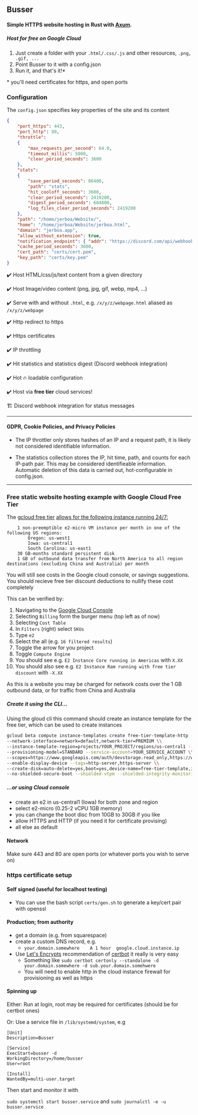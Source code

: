 ## Busser

#### Simple HTTPS website hosting in Rust with [Axum](https://github.com/tokio-rs/axum).

##### Host for free on Google Cloud

1. Just create a folder with your ```.html/.css/.js``` and other resources, ```.png, .gif, ...```
2. Point Busser to it with a config.json
3. Run it, and that's it!*

\* you'll need certificates for https, and open ports

### Configuration

The ```config.json``` specifies key properties of the site and its content

```json
{
    "port_https": 443,
    "port_http": 80, 
    "throttle": 
    {
        "max_requests_per_second": 64.0, 
        "timeout_millis": 5000, 
        "clear_period_seconds": 3600
    },
    "stats": 
    {
        "save_period_seconds": 86400,
        "path": "stats",
        "hit_cooloff_seconds": 3600,
        "clear_period_seconds": 2419200,
        "digest_period_seconds": 604800,
        "log_files_clear_period_seconds": 2419200
    },
    "path": "/home/jerboa/Website/",
    "home": "/home/jerboa/Website/jerboa.html",
    "domain": "jerboa.app",
    "allow_without_extension": true,
    "notification_endpoint": { "addr": "https://discord.com/api/webhooks/xxx/yyy" },
    "cache_period_seconds": 3600,
    "cert_path": "certs/cert.pem",
    "key_path": "certs/key.pem"
}
```

✔️ Host HTML/css/js/text content from a given directory 

✔️ Host Image/video content (png, jpg, gif, webp, mp4, ...)

✔️ Serve with and without ```.html```, e.g. ```/x/y/z/webpage.html``` aliased as ```/x/y/z/webpage```

✔️ Http redirect to https

✔️ Https certificates

✔️ IP throttling

✔️ Hit statistics and statistics digest (Discord webhook integration)

✔️ Hot :fire: loadable configuration

✔️ Host via **free tier** cloud services!

🏗️ Discord webhook integration for status messages

____

#### GDPR, Cookie Policies, and Privacy Policies

- The IP throttler only stores hashes of an IP and a request path, it is likely not considered identifiable information.

- The statistics collection stores the IP, hit time, path, and counts for each IP-path pair. This may be considered identifieable information. Automatic deletion of this data is carried out, hot-configurable in config.json. 
____

### Free static website hosting example with Google Cloud Free Tier

The [gcloud free tier](https://cloud.google.com/free?hl=en) [allows for the following instance running 24/7:](https://cloud.google.com/free/docs/free-cloud-features#compute)

```
    1 non-preemptible e2-micro VM instance per month in one of the following US regions:
        Oregon: us-west1
        Iowa: us-central1
        South Carolina: us-east1
    30 GB-months standard persistent disk
    1 GB of outbound data transfer from North America to all region destinations (excluding China and Australia) per month

```

You will still see costs in the Google cloud console, or savings suggestions. You should recieve free tier discount deductions to nullify these cost completely

This can be verified by:

1. Navigating to the [Google Cloud Console](https://console.cloud.google.com)
2. Selecting ```Billing``` form the burger menu (top left as of now)
3. Selecting ```Cost Table```
4. In ```Filters``` (right) select ```SKUs```
5. Type ```e2```
6. Select the all (e.g. ```16 filtered results```)
7. Toggle the arrow for you project
8. Toggle ```Compute Engine```
9. You should see e.g. ```E2 Instance Core running in Americas``` with ```X.XX```
10. You should also see e.g.  ```E2 Instance Ram running with free tier discount``` with ```-X.XX```

As this is a website you may be charged for network costs over the 1 GB outbound data, or for traffic from China and Australia

##### Create it using the CLI...

Using the gloud cli this command should create an instance template for the free tier, which can be used to create instances

```bash
gcloud beta compute instance-templates create free-tier-template-http --project=YOUR_PROJECT --machine-type=e2-micro \\
--network-interface=network=default,network-tier=PREMIUM \\
--instance-template-region=projects/YOUR_PROJECT/regions/us-central1 --maintenance-policy=MIGRATE \\
--provisioning-model=STANDARD --service-account=YOUR_SERVICE_ACCOUNT \\
--scopes=https://www.googleapis.com/auth/devstorage.read_only,https://www.googleapis.com/auth/logging.write,https://www.googleapis.com/auth/monitoring.write,https://www.googleapis.com/auth/servicecontrol,https://www.googleapis.com/auth/service.management.readonly,https://www.googleapis.com/auth/trace.append \\
--enable-display-device --tags=http-server,https-server \\
--create-disk=auto-delete=yes,boot=yes,device-name=free-tier-template,image=projects/debian-cloud/global/images/debian-11-bullseye-v20220719,mode=rw,size=30,type=pd-standard 
--no-shielded-secure-boot --shielded-vtpm --shielded-integrity-monitoring --reservation-affinity=any
```

##### ...or using Cloud console

- create an e2 in us-central1 (Iowa) for both zone and region
- select e2-micro (0.25-2 vCPU 1GB memory)
- you can change the boot disc from 10GB to 30GB if you like
- allow HTTPS and HTTP (if you need it for certificate provising)
- all else as default

#### Network

Make sure 443 and 80 are open ports (or whatever ports you wish to serve on)

### https certificate setup

#### Self signed (useful for localhost testing)

- You can use the bash script ```certs/gen.sh``` to generate a key/cert pair with openssl

#### Production; from authority

- get a domain (e.g. from squarespace)
- create a custom DNS record, e.g.
    - ```your.domain.somewhere    A	1 hour	google.cloud.instance.ip ```
- Use [Let's Encrypts](https://letsencrypt.org/) recommendation of [certbot](https://certbot.eff.org/) it really is very easy
    - Something like ```sudo certbot certonly --standalone -d your.domain.somewhere -d sub.your.domain.somehwere```
    - You will need to enable http in the cloud instance firewall for provisioning as well as https

#### Spinning up

Either: Run at login, root may be required for certificates (should be for certbot ones)
  
Or: Use a service file in ```/lib/systemd/system```, e.g

```
[Unit]
Description=Busser

[Service]
ExecStart=busser -d
WorkingDirectory=/home/busser
User=root

[Install]
WantedBy=multi-user.target
```

Then start and monitor it with

```sudo systemctl start busser.service``` and ```sudo journalctl -e -u busser.service```
